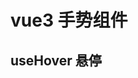 # vue3 手势组件

## useHover 悬停

<preview path="@demo/useHover/src/app.vue" title="useHover" description="vue3 悬停，简单使用案例" />
